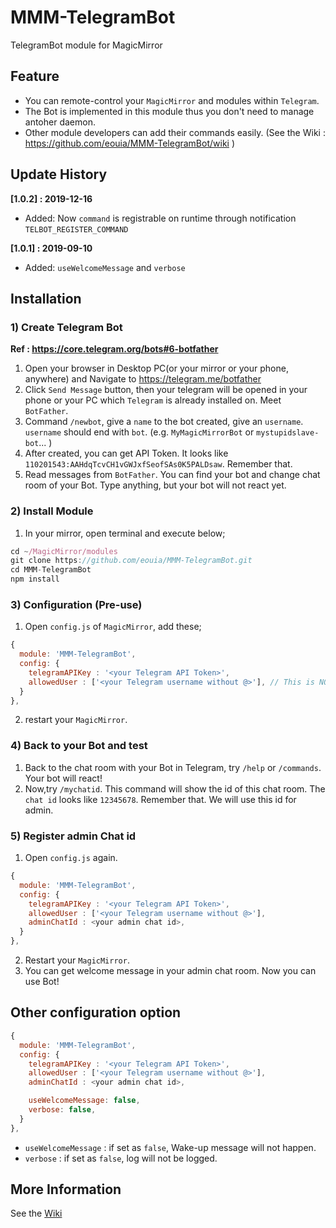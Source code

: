 # MMM-TelegramBot
TelegramBot module for MagicMirror

## Feature
- You can remote-control your `MagicMirror` and modules within `Telegram`.
- The Bot is implemented in this module thus you don't need to manage antoher daemon.
- Other module developers can add their commands easily. (See the Wiki : https://github.com/eouia/MMM-TelegramBot/wiki )

## Update History
**[1.0.2] : 2019-12-16**
- Added: Now `command` is registrable on runtime through notification `TELBOT_REGISTER_COMMAND` 

**[1.0.1] : 2019-09-10**
- Added: `useWelcomeMessage` and `verbose`


## Installation
### 1) Create Telegram Bot
**Ref : https://core.telegram.org/bots#6-botfather**
1. Open your browser in Desktop PC(or your mirror or your phone, anywhere) and Navigate to https://telegram.me/botfather
2. Click `Send Message` button, then your telegram will be opened in your phone or your PC which `Telegram` is already installed on. Meet `BotFather`.
3. Command `/newbot`, give a `name` to the bot created, give an `username`. `username` should end with `bot`. (e.g. `MyMagicMirrorBot` or `mystupidslave-bot`... )
4. After created, you can get API Token. It looks like `110201543:AAHdqTcvCH1vGWJxfSeofSAs0K5PALDsaw`. Remember that.
5. Read messages from `BotFather`. You can find your bot and change chat room of your Bot. Type anything, but your bot will not react yet.

### 2) Install Module
1. In your mirror, open terminal and execute below;
```js
cd ~/MagicMirror/modules
git clone https://github.com/eouia/MMM-TelegramBot.git
cd MMM-TelegramBot
npm install
```

### 3) Configuration (Pre-use)
1. Open `config.js` of `MagicMirror`, add these;
```js
{
  module: 'MMM-TelegramBot',
  config: {
    telegramAPIKey : '<your Telegram API Token>',
    allowedUser : ['<your Telegram username without @>'], // This is NOT the username of bot.
  }
},

```
2. restart your `MagicMirror`.

### 4) Back to your Bot and test
1. Back to the chat room with your Bot in Telegram, try `/help` or `/commands`. Your bot will react!
2. Now,try `/mychatid`. This command will show the id of this chat room. The `chat id` looks like `12345678`. Remember that. We will use this id for admin.

### 5) Register admin Chat id
1. Open `config.js` again.
```js
{
  module: 'MMM-TelegramBot',
  config: {
    telegramAPIKey : '<your Telegram API Token>',
    allowedUser : ['<your Telegram username without @>'],
    adminChatId : <your admin chat id>,
  }
},

```
2. Restart your `MagicMirror`.
3. You can get welcome message in your admin chat room. Now you can use Bot!


## Other configuration option
```js
{
  module: 'MMM-TelegramBot',
  config: {
    telegramAPIKey : '<your Telegram API Token>',
    allowedUser : ['<your Telegram username without @>'],
    adminChatId : <your admin chat id>,

    useWelcomeMessage: false,
    verbose: false,
  }
},
```
- `useWelcomeMessage` : if set as `false`, Wake-up message will not happen.
- `verbose` : if set as `false`, log will not be logged.

## More Information
See the [Wiki](https://github.com/eouia/MMM-TelegramBot/wiki)

